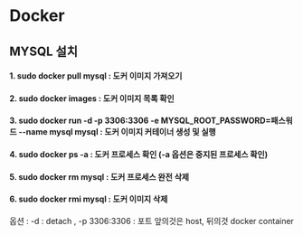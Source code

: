 # Docker

## MYSQL 설치
#### 1. sudo docker pull mysql : 도커 이미지 가져오기
#### 2. sudo docker images : 도커 이미지 목록 확인
#### 3. sudo docker run -d -p 3306:3306 -e MYSQL_ROOT_PASSWORD=패스워드 --name mysql mysql : 도커 이미지 커테이너 생성 및 실행
#### 4. sudo docker ps -a : 도커 프로세스 확인 (-a 옵션은 중지된 프로세스 확인)
#### 5. sudo docker rm mysql : 도커 프로세스 완전 삭제
#### 6. sudo docker rmi mysql : 도커 이미지 삭제
옵션 : -d : detach , -p 3306:3306 : 포트 앞의것은 host, 뒤의것 docker container 
